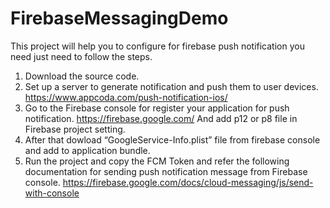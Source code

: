 # FirebaseMessagingDemo

This project will help you to configure for firebase push notification you need just need to follow the steps.

1. Download the source code.
2. Set up a server to generate notification and push them to user devices. https://www.appcoda.com/push-notification-ios/
3. Go to the Firebase console for register your application for push notification. https://firebase.google.com/ And add p12 or p8 file in Firebase project setting.
4. After that dowload “GoogleService-Info.plist” file from firebase console and add to application bundle.
5. Run the project and copy the FCM Token and refer the following documentation for sending push notification message from Firebase console.
   https://firebase.google.com/docs/cloud-messaging/js/send-with-console
